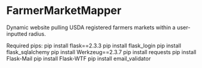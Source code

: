 # FarmerMarketMapper
Dynamic website pulling USDA registered farmers markets within a user-inputted radius.

Required pips:
pip install flask==2.3.3
pip install flask_login
pip install flask_sqlalchemy
pip install Werkzeug==2.3.7
pip install requests
pip install Flask-Mail
pip install Flask-WTF
pip install email_validator
